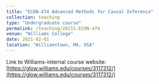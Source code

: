 ```yaml
---
title: "ECON-474 Advanced Methods for Causal Inference"
collection: teaching
type: "Undergraduate course"
permalink: /teaching/2021S-ECON-474
venue: "Williams College"
date: 2021-02-01
location: "Williamstown, MA, USA"
---
```


Link to Williams-internal course website: [https://glow.williams.edu/courses/3117312/](https://glow.williams.edu/courses/3117312/)


